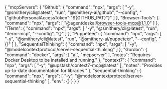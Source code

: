 {
  "mcpServers": {
    "Github": {
      "command": "npx",
      "args": [
        "-y",
        "@smithery/cli@latest",
        "run",
        "@smithery-ai/github",
        "--config",
        "{\"githubPersonalAccessToken\":\"${GITHUB_PAT}\"}"
      ]
    },
    "Browser-Tools": {
      "command": "npx",
      "args": [
        "@agentdeskai/browser-tools-mcp@1.1.0"
      ]
    },
    "iTerm": {
      "command": "npx",
      "args": [
        "-y",
        "@smithery/cli@latest",
        "run",
        "iterm-mcp",
        "--config",
        "{}"
      ]
    },
    "Puppeteer": {
      "command": "npx",
      "args": [
        "-y",
        "@smithery/cli@latest",
        "run",
        "@smithery-ai/puppeteer",
        "--config",
        "{}"
      ]
    },
    "SequentialThinking": {
      "command": "npx",
      "args": [
        "-y",
        "@modelcontextprotocol/server-sequential-thinking"
      ]
    },
    "Gordon": {
      "command": "docker",
      "args": [
        "ai",
        "mcpserver"
      ],
      "notes": "Requires Docker Desktop to be installed and running."
    },
    "context7": {
      "command": "npx",
      "args": [
        "-y",
        "@upstash/context7-mcp@latest"
      ],
      "notes": "Provides up-to-date documentation for libraries."
    },
    "sequential-thinking": {
      "command": "npx",
      "args": [
        "-y",
        "@modelcontextprotocol/server-sequential-thinking"
      ],
      "env": {}
    }
  }
}
